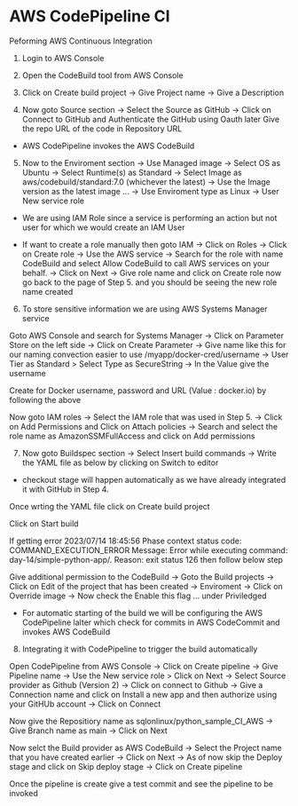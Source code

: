 # AWS CodePipeline CI 

Peforming AWS Continuous Integration 

1. Login to AWS Console 


2. Open the CodeBuild tool from AWS Console


3. Click on Create build project -> Give Project name -> Give a Description


4. Now goto Source section -> Select the Source as GitHub -> Click on Connect to GitHub and Authenticate the GitHub using Oauth later Give the repo URL of the code in Repository URL

- AWS CodePipeline invokes the AWS CodeBuild


5. Now to the Enviroment section -> Use Managed image -> Select OS as Ubuntu -> Select Runtime(s) as Standard -> Select Image as aws/codebuild/standard:7.0 (whichever the latest) -> Use the Image version as the latest image ... -> Use Enviroment type as Linux -> User New service role

- We are using IAM Role since a service is performing an action but not user for which we would create an IAM User

-  If want to create a role manually then goto IAM -> Click on Roles -> Click on Create role -> Use the AWS service -> Search for the role with name CodeBuild and select Allow CodeBuild to call AWS services on your behalf. -> Click on Next -> Give role name and click on Create role now go back to the page of Step 5. and you should be seeing the new role name created 


6. To store sensitive information we are using AWS Systems Manager service

Goto AWS Console and search for Systems Manager -> Click on Parameter Store on the left side -> Click on Create Parameter -> Give name like this for our naming convection easier to use /myapp/docker-cred/username -> User Tier as Standard > Select Type as SecureString -> In the Value give the username

Create for Docker username, password and URL (Value : docker.io) by following the above

Now goto IAM roles -> Select the IAM role that was used in Step 5. -> Click on Add Permissions and Click on Attach policies -> Search and select the role name as AmazonSSMFullAccess and click on Add permissions


7. Now goto Buildspec section -> Select Insert build commands -> Write the YAML file as below by clicking on Switch to editor

- checkout stage will happen automatically as we have already integrated it with GitHub in Step 4.

Once wrting the YAML file click on Create build project

Click on Start build 

If getting error 2023/07/14 18:45:56 Phase context status code: COMMAND_EXECUTION_ERROR Message: Error while executing command: day-14/simple-python-app/. Reason: exit status 126 then follow below step

Give additional permission to the CodeBuild -> Goto the Build projects -> Click on Edit of the project that has been created -> Enviroment -> Click on Override image -> Now check the Enable this flag ... under Priviledged

- For automatic starting of the build we will be configuring the AWS CodePipeline lalter which check for commits in AWS CodeCommit and invokes AWS CodeBuild


8. Integrating it with CodePipeline to trigger the build automatically

Open CodePipeline from AWS Console -> Click on Create pipeline -> Give Pipeline name -> Use the New service role >  Click on Next -> Select Source provider as Github (Version 2) -> Click on connect to Github -> Give a Connection name and click on Install a new app and then authorize using your GitHUb account -> Click on Connect 

Now give the Repositiory name as sqlonlinux/python_sample_CI_AWS -> Give Branch name as main -> Click on Next 

Now selct the Build provider as AWS CodeBuild -> Select the Project name that you have created earlier -> Click on Next -> As of now skip the Deploy stage and click on Skip deploy stage -> Click on Create pipeline

Once the pipeline is create give a test commit and see the pipeline to be invoked 

